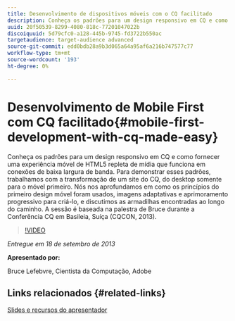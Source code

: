 ```yaml
---
title: Desenvolvimento de dispositivos móveis com o CQ facilitado
description: Conheça os padrões para um design responsivo em CQ e como fornecer uma experiência móvel de HTML5 repleta de mídia que funciona em conexões de baixa largura de banda. Para demonstrar esses padrões, trabalhamos com a transformação de um site do CQ, do desktop somente para o móvel primeiro. Nós nos aprofundamos em como os princípios do primeiro design móvel foram usados, imagens adaptativas e aprimoramento progressivo para criá-lo, e discutimos as armadilhas encontradas ao longo do caminho. A sessão é baseada na palestra de Bruce durante a Conferência CQ em Basileia, Suíça (CQCON, 2013).
uuid: 20f50539-8299-4080-818c-77201047022b
discoiquuid: 5d79cfc0-a128-445b-9745-fd3722b550ac
targetaudience: target-audience advanced
source-git-commit: edd0bdb28a9b3d065a64a95af6a216b747577c77
workflow-type: tm+mt
source-wordcount: '193'
ht-degree: 0%

---
```


# Desenvolvimento de Mobile First com CQ facilitado{#mobile-first-development-with-cq-made-easy}

Conheça os padrões para um design responsivo em CQ e como fornecer uma experiência móvel de HTML5 repleta de mídia que funciona em conexões de baixa largura de banda. Para demonstrar esses padrões, trabalhamos com a transformação de um site do CQ, do desktop somente para o móvel primeiro. Nós nos aprofundamos em como os princípios do primeiro design móvel foram usados, imagens adaptativas e aprimoramento progressivo para criá-lo, e discutimos as armadilhas encontradas ao longo do caminho. A sessão é baseada na palestra de Bruce durante a Conferência CQ em Basileia, Suíça (CQCON, 2013).

>[!VIDEO](https://video.tv.adobe.com/v/19572/?quality=9)

*Entregue em 18 de setembro de 2013*

**Apresentado por:**

Bruce Lefebvre, Cientista da Computação, Adobe

## Links relacionados {#related-links}

[Slides e recursos do apresentador](http://brucelefebvre.com/blog/2013/09/18/cq-gems-mobile-first-development/)
